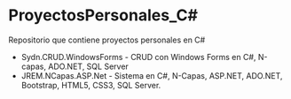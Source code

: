 # ProyectosPersonales_C#
Repositorio que contiene proyectos personales en C#

* Sydn.CRUD.WindowsForms - CRUD con Windows Forms en C#, N-capas, ADO.NET, SQL Server 
* JREM.NCapas.ASP.Net - Sistema en C#, N-Capas, ASP.NET, ADO.NET, Bootstrap, HTML5, CSS3, SQL Server.

